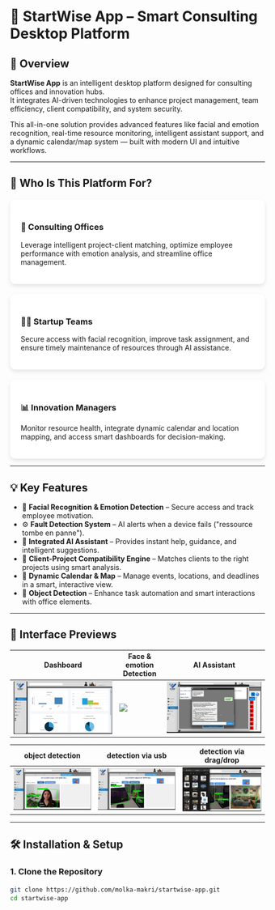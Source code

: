 # 🧠 StartWise App – Smart Consulting Desktop Platform

## 🧭 Overview

**StartWise App** is an intelligent desktop platform designed for consulting offices and innovation hubs.  
It integrates AI-driven technologies to enhance project management, team efficiency, client compatibility, and system security.

This all-in-one solution provides advanced features like facial and emotion recognition, real-time resource monitoring, intelligent assistant support, and a dynamic calendar/map system — built with modern UI and intuitive workflows.

---

## 👥 Who Is This Platform For?

<div style="display: flex; flex-wrap: wrap; gap: 20px; justify-content: space-around; margin-top: 20px;">

<div style="flex: 1 1 250px; background: white; border-radius: 10px; padding: 1.5em; box-shadow: 0 4px 8px rgba(0,0,0,0.1);">

### 🏢 Consulting Offices  
Leverage intelligent project-client matching, optimize employee performance with emotion analysis, and streamline office management.

</div>

<div style="flex: 1 1 250px; background: white; border-radius: 10px; padding: 1.5em; box-shadow: 0 4px 8px rgba(0,0,0,0.1);">

### 👩‍💼 Startup Teams  
Secure access with facial recognition, improve task assignment, and ensure timely maintenance of resources through AI assistance.

</div>

<div style="flex: 1 1 250px; background: white; border-radius: 10px; padding: 1.5em; box-shadow: 0 4px 8px rgba(0,0,0,0.1);">

### 📊 Innovation Managers  
Monitor resource health, integrate dynamic calendar and location mapping, and access smart dashboards for decision-making.

</div>

</div>

---

## 💡 Key Features

- 🔐 **Facial Recognition & Emotion Detection** – Secure access and track employee motivation.
- ⚙️ **Fault Detection System** – AI alerts when a device fails ("ressource tombe en panne").
- 🤖 **Integrated AI Assistant** – Provides instant help, guidance, and intelligent suggestions.
- 🧠 **Client-Project Compatibility Engine** – Matches clients to the right projects using smart analysis.
- 📍 **Dynamic Calendar & Map** – Manage events, locations, and deadlines in a smart, interactive view.
- 🔎 **Object Detection** – Enhance task automation and smart interactions with office elements.

---

## 📸 Interface Previews

| Dashboard | Face & emotion Detection | AI Assistant |
|----------|----------------|----------------------|
| ![](screenshots/dashboard.png) | ![](screenshots/detect.png) | ![](screenshots/assistant.png) |

| object detection | detection via usb | detection via drag/drop | 
|-------------|----------------|----------------------|
| ![](screenshots/det1.png) |![](screenshots/recordphone.png) | ![](screenshots/draganddrop.png) |



---

## 🛠️ Installation & Setup

### 1. Clone the Repository

```bash
git clone https://github.com/molka-makri/startwise-app.git
cd startwise-app
